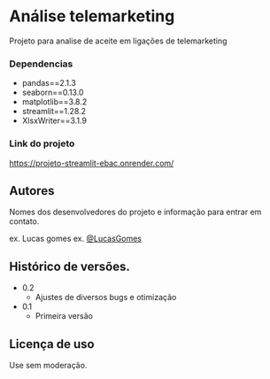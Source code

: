 # Análise telemarketing

Projeto para analise de aceite em ligações de telemarketing

### Dependencias

* pandas==2.1.3
* seaborn==0.13.0
* matplotlib==3.8.2
* streamlit==1.28.2
* XlsxWriter==3.1.9


### Link do projeto

https://projeto-streamlit-ebac.onrender.com/


## Autores

Nomes dos desenvolvedores do projeto e informação para entrar em contato.

ex. Lucas gomes 
ex. [@LucasGomes](https://www.linkedin.com/in/lucas-gomes-ns/)

## Histórico de versões.

* 0.2
	* Ajustes de diversos bugs e otimização
* 0.1
    * Primeira versão

## Licença de uso
Use sem moderação.


